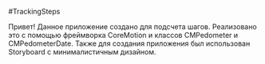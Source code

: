 #TrackingSteps

Привет!
Данное приложение создано для подсчета шагов.
Реализовано это с помощью фреймворка CoreMotion и классов CMPedometer и CMPedometerDate.
Также для создания приложения был использован Storyboard c минималистичным дизайном.
